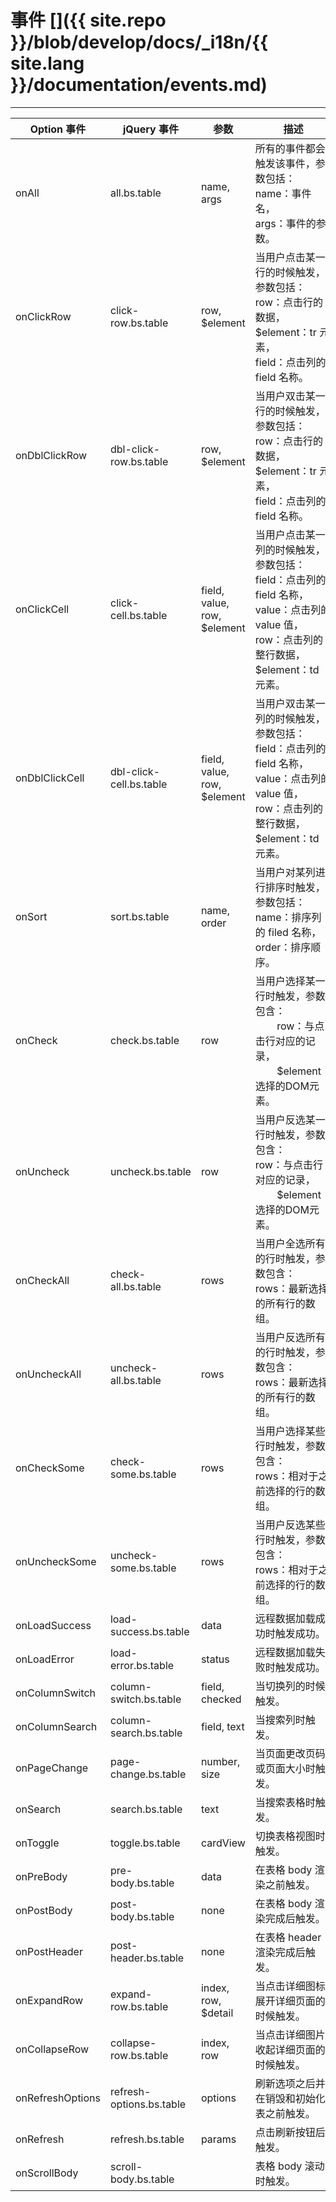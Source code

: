 # 事件 []({{ site.repo }}/blob/develop/docs/_i18n/{{ site.lang }}/documentation/events.md)

---

<table class="table"
       id="e"
       data-search="true"
       data-show-toggle="true"
       data-show-columns="true"
       data-mobile-responsive="true">
    <thead>
    <tr>
        <th>Option 事件</th>
        <th>jQuery 事件</th>
        <th>参数</th>
        <th>描述</th>
    </tr>
    </thead>
    <tbody>
    <tr>
        <td>onAll</td>
        <td>all.bs.table</td>
        <td>name, args</td>
        <td>
        所有的事件都会触发该事件，参数包括：<br>
        name：事件名，<br>
        args：事件的参数。
        </td>
    </tr>
    <tr>
        <td>onClickRow</td>
        <td>click-row.bs.table</td>
        <td>row, $element</td>
        <td>
        当用户点击某一行的时候触发，参数包括：<br>
        row：点击行的数据，<br>
        $element：tr 元素，<br>
        field：点击列的 field 名称。
        </td>
    </tr>
    <tr>
        <td>onDblClickRow</td>
        <td>dbl-click-row.bs.table</td>
        <td>row, $element</td>
        <td>
        当用户双击某一行的时候触发，参数包括：<br>
        row：点击行的数据，<br>
        $element：tr 元素，<br>
        field：点击列的 field 名称。
        </td>
    </tr>
    <tr>
        <td>onClickCell</td>
        <td>click-cell.bs.table</td>
        <td>field, value, row, $element</td>
        <td>
        当用户点击某一列的时候触发，参数包括：<br>
        field：点击列的 field 名称，<br>
        value：点击列的 value 值，<br>
        row：点击列的整行数据，<br>
        $element：td 元素。
        </td>
    </tr>
    <tr>
        <td>onDblClickCell</td>
        <td>dbl-click-cell.bs.table</td>
        <td>field, value, row, $element</td>
        <td>
        当用户双击某一列的时候触发，参数包括：<br>
        field：点击列的 field 名称，<br>
        value：点击列的 value 值，<br>
        row：点击列的整行数据，<br>
        $element：td 元素。
        </td>
    </tr>
    <tr>
        <td>onSort</td>
        <td>sort.bs.table</td>
        <td>name, order</td>
        <td>
        当用户对某列进行排序时触发，参数包括：<br>
        name：排序列的 filed 名称，<br>
        order：排序顺序。
        </td>
    </tr>
    <tr>
        <td>onCheck</td>
        <td>check.bs.table</td>
        <td>row</td>
        <td>
        当用户选择某一行时触发，参数包含：<br>
        row：与点击行对应的记录，<br>
        $element：选择的DOM元素。
        </td>
    </tr>
    <tr>
        <td>onUncheck</td>
        <td>uncheck.bs.table</td>
        <td>row</td>
        <td>
        当用户反选某一行时触发，参数包含：<br>
        row：与点击行对应的记录，<br>
        $element：选择的DOM元素。
        </td>
    </tr>
    <tr>
        <td>onCheckAll</td>
        <td>check-all.bs.table</td>
        <td>rows</td>
        <td>
        当用户全选所有的行时触发，参数包含：<br>
        rows：最新选择的所有行的数组。
        </td>
    </tr>
    <tr>
        <td>onUncheckAll</td>
        <td>uncheck-all.bs.table</td>
        <td>rows</td>
        <td>
        当用户反选所有的行时触发，参数包含：<br>
        rows：最新选择的所有行的数组。
        </td>
    </tr>
    <tr>
        <td>onCheckSome</td>
        <td>check-some.bs.table</td>
        <td>rows</td>
        <td>
        当用户选择某些行时触发，参数包含：<br>
        rows：相对于之前选择的行的数组。
        </td>
    </tr>
    <tr>
        <td>onUncheckSome</td>
        <td>uncheck-some.bs.table</td>
        <td>rows</td>
        <td>
        当用户反选某些行时触发，参数包含：<br>
        rows：相对于之前选择的行的数组。
        </td>
    </tr>
    <tr>
        <td>onLoadSuccess</td>
        <td>load-success.bs.table</td>
        <td>data</td>
        <td>
        远程数据加载成功时触发成功。
        </td>
    </tr>
    <tr>
        <td>onLoadError</td>
        <td>load-error.bs.table</td>
        <td>status</td>
        <td>
        远程数据加载失败时触发成功。
        </td>
    </tr>
    <tr>
        <td>onColumnSwitch</td>
        <td>column-switch.bs.table</td>
        <td>field, checked</td>
        <td>
        当切换列的时候触发。
        </td>
    </tr>
    <tr>
        <td>onColumnSearch</td>
        <td>column-search.bs.table</td>
        <td>field, text</td>
        <td>
        当搜索列时触发。
        </td>
    </tr>
    <tr>
        <td>onPageChange</td>
        <td>page-change.bs.table</td>
        <td>number, size</td>
        <td>
        当页面更改页码或页面大小时触发。
        </td>
    </tr>
    <tr>
        <td>onSearch</td>
        <td>search.bs.table</td>
        <td>text</td>
        <td>
        当搜索表格时触发。
        </td>
    </tr>
    <tr>
        <td>onToggle</td>
        <td>toggle.bs.table</td>
        <td>cardView</td>
        <td>
        切换表格视图时触发。
        </td>
    </tr>
    <tr>
        <td>onPreBody</td>
        <td>pre-body.bs.table</td>
        <td>data</td>
        <td>
        在表格 body 渲染之前触发。
        </td>
    </tr>
    <tr>
        <td>onPostBody</td>
        <td>post-body.bs.table</td>
        <td>none</td>
        <td>
        在表格 body 渲染完成后触发。
        </td>
    </tr>
    <tr>
       <td>onPostHeader</td>
       <td>post-header.bs.table</td>
       <td>none</td>
       <td>
       在表格 header 渲染完成后触发。
       </td>
    </tr>
    <tr>
        <td>onExpandRow</td>
        <td>expand-row.bs.table</td>
        <td>index, row, $detail</td>
        <td>当点击详细图标展开详细页面的时候触发。</td>
    </tr>
    <tr>
       <td>onCollapseRow</td>
       <td>collapse-row.bs.table</td>
       <td>index, row</td>
       <td>当点击详细图片收起详细页面的时候触发。</td>
    </tr>
    <tr>
       <td>onRefreshOptions</td>
       <td>refresh-options.bs.table</td>
       <td>options</td>
       <td>
       刷新选项之后并在销毁和初始化表之前触发。
       </td>
    </tr>
    <tr>
       <td>onRefresh</td>
       <td>refresh.bs.table</td>
       <td>params</td>
       <td>点击刷新按钮后触发。</td>
    </tr>
    <tr>
       <td>onScrollBody</td>
       <td>scroll-body.bs.table</td>
       <td></td>
       <td>表格 body 滚动时触发。</td>
    </tr>
    </tbody>
</table>

